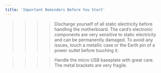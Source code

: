 ```yaml
---
title: 'Important Reminders Before You Start'
---
```


>>>> Discharge yourself of all static electricity before handling the motherboard. The card’s electronic components are very sensitive to static electricity and can be permanently damaged. To avoid any issues, touch a metallic case or the Earth pin of a power outlet before touching it.



>>>> Handle the micro USB baseplate with great care. The metal brackets are very fragile.




